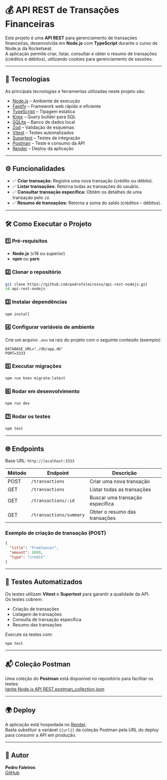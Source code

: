 # 💰 API REST de Transações Financeiras

Este projeto é uma **API REST** para gerenciamento de transações financeiras, desenvolvida em **Node.js** com **TypeScript** durante o curso de Node.js da Rocketseat.  
A aplicação permite criar, listar, consultar e obter o resumo de transações (créditos e débitos), utilizando cookies para gerenciamento de sessões.

---

## 🚀 Tecnologias

As principais tecnologias e ferramentas utilizadas neste projeto são:

- [Node.js](https://nodejs.org/) – Ambiente de execução
- [Fastify](https://fastify.dev/) – Framework web rápido e eficiente
- [TypeScript](https://www.typescriptlang.org/) – Tipagem estática
- [Knex](https://knexjs.org/) – Query builder para SQL
- [SQLite](https://www.sqlite.org/) – Banco de dados local
- [Zod](https://zod.dev/) – Validação de esquemas
- [Vitest](https://vitest.dev/) – Testes automatizados
- [Supertest](https://github.com/ladjs/supertest) – Testes de integração
- [Postman](https://www.postman.com/) – Teste e consumo da API
- [Render](https://render.com/) – Deploy da aplicação

---

## ⚙️ Funcionalidades

- ✅ **Criar transação:** Registra uma nova transação (crédito ou débito).
- ✅ **Listar transações:** Retorna todas as transações do usuário.
- ✅ **Consultar transação específica:** Obtém os detalhes de uma transação pelo `id`.
- ✅ **Resumo de transações:** Retorna a soma do saldo (créditos – débitos).

---

## 🛠️ Como Executar o Projeto

### 1️⃣ Pré-requisitos
- **Node.js** (v18 ou superior)
- **npm** ou **yarn**

### 2️⃣ Clonar o repositório
```bash
git clone https://github.com/pedrofaleirosss/api-rest-nodejs.git
cd api-rest-nodejs
```

### 3️⃣ Instalar dependências
```bash
npm install
```

### 4️⃣ Configurar variáveis de ambiente
Crie um arquivo `.env` na raiz do projeto com o seguinte conteúdo (exemplo):
```
DATABASE_URL="./db/app.db"
PORT=3333
```

### 5️⃣ Executar migrações
```bash
npm run knex migrate:latest
```

### 6️⃣ Rodar em desenvolvimento
```bash
npm run dev
```

### 7️⃣ Rodar os testes
```bash
npm test
```

---

## 🌐 Endpoints

Base URL: `http://localhost:3333`

| Método | Endpoint                | Descrição                       |
|-------|--------------------------|----------------------------------|
| POST  | `/transactions`          | Criar uma nova transação        |
| GET   | `/transactions`          | Listar todas as transações      |
| GET   | `/transactions/:id`      | Buscar uma transação específica |
| GET   | `/transactions/summary`  | Obter o resumo das transações   |

### Exemplo de criação de transação (POST)
```json
{
  "title": "Freelancer",
  "amount": 8000,
  "type": "credit"
}
```

---

## 🧪 Testes Automatizados

Os testes utilizam **Vitest** e **Supertest** para garantir a qualidade da API.  
Os testes cobrem:
- Criação de transações
- Listagem de transações
- Consulta de transação específica
- Resumo das transações

Execute os testes com:
```bash
npm test
```

---

## 📬 Coleção Postman

Uma coleção do **Postman** está disponível no repositório para facilitar os testes:  
[Ignite Node.js API REST.postman_collection.json](./Ignite%20Node.js%20API%20REST.postman_collection.json)

---

## 🌍 Deploy

A aplicação está hospedada no [Render](https://render.com/).  
Basta substituir a variável `{{url}}` da coleção Postman pela URL do deploy para consumir a API em produção.

---

## 👤 Autor

**Pedro Faleiros**  
[GitHub](https://github.com/pedrofaleirosss)
